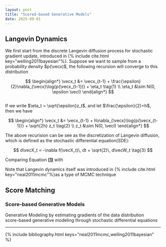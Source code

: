 ```yaml
---
layout: post
title: "Scored-based Generative Models"
date: 2025-09-01
---
```

$$
\newcommand{\eqref}[1]{<a href="#eq#1">(\ref{#1})</a>}
$$

## Langevin Dynamics
We first start from the discrete Langevin diffusion process for stochastic gradient update, introduced in {% include cite.html key="welling2011bayesian"%}. Suppose we want to sample from a probability density $p(\vecx)$, the following recursion will converge to this distribution

$$
\begin{align*}
\vecx_t &= \vecx_{t-1} + \frac{\epsilon}{2}\nabla_{\vecx}\log{p(\vecx_{t-1})} + \eta_t \tag{1} \\
\eta_t &\sim N(0, \epsilon \vecI)
\end{align*}
$$
<div id="eq1" style="height: 10px; margin-top: -10px;"></div>

If we write $\eta_t = \sqrt{\epsilon}z_t$, and let $\frac{\epsilon}{2}=h$, then we have  

$$
\begin{align*}
\vecx_t &= \vecx_{t-1} + h\nabla_{\vecx}\log{p(\vecx_{t-1})} + \sqrt{2h} z_t  \tag{2} \\
z_t &\sim N(0, \vecI)
\end{align*}
$$  

The above recurision can be see as the discretization of Langevin diffusion, which is defined as the stochastic differential equation(SDE):

$$
d\vecX_t = -\nabla f(\vecX_t)\, dt + \sqrt{2}\, d\vecW_t  \tag{3}
$$

Comparing Equation [**(1)**](#eq1) with



Note that Langevin dynamics itself was introduced in {% include cite.html key="neal2011mcmc"%}as a type of MCMC technique


## Score Matching
### Score-based Generative Models
Generative Modeling by estimating gradients of the data distribution  
score-based generative modeling through stochastic differential equations

---
{% include bibliography.html keys="neal2011mcmc,welling2011bayesian" %}
